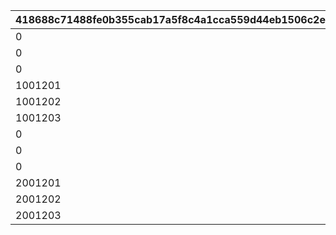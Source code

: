 |418688c71488fe0b355cab17a5f8c4a1cca559d44eb1506c2e9ce561d51fb010|a6fd78e78b66f57e722e47fa0843e18f60de5f65331a0068d74657432e98ea31|c995a6e796a0ef2c0e14bddf821068e60892a3f658c0d293e138d27fc17968c7|5c5b3eecfe0160e4c06a306cc26f86404fdb131042b5fdf229ed56f61531fbcb|09b6b8955f079771f82722543a390697f03b2694f8e625d9187ee899e57eb3f2|5cf9a0404bdf3658c7b9bba1010a755fe72b947e014be9e0b37451a3bec2d312|b210a335a36422f2b32936dc44d52bbfabfba02cd60aadf4f516ec99bd9e915d|225f4ce78fcc1e204a93f811aa0eae2ebf7d4314bbb020546058ff50370694d7|
| --- | --- | --- | --- | --- | --- | --- | --- |
|0|1001201|0|10012|0|0|10012103|1|
|0|1001202|0|10012|0|0|10012107|2|
|0|1001203|0|10012|0|0|10012109|3|
|1001201|1001204|0|10012|0|0|10012114|4|
|1001202|1001204|0|10012|0|0|10012114|5|
|1001203|1001204|0|10012|0|0|10012114|6|
|0|2001201|0|20012|0|0|20012103|7|
|0|2001202|0|20012|0|0|20012107|8|
|0|2001203|0|20012|0|0|20012109|9|
|2001201|2001204|0|20012|0|0|20012114|10|
|2001202|2001204|0|20012|0|0|20012114|11|
|2001203|2001204|0|20012|0|0|20012114|12|